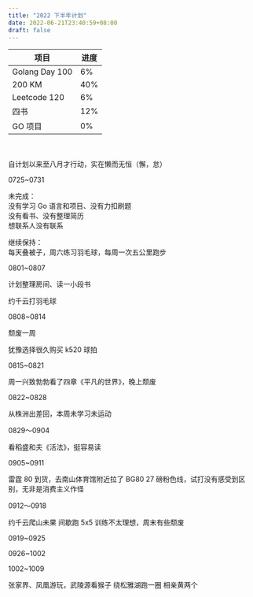 ```yaml
---
title: "2022 下半年计划"
date: 2022-06-21T23:40:59+08:00
draft: false
---
```


| 项目           | 进度 |
| -------------- | ---- |
| Golang Day 100 | 6%   |
| 200 KM         | 40%  |
| Leetcode 120   | 6%   |
| 四书           | 12%  |
| GO 项目        | 0%   |

<br>
<br>
自计划以来至八月才行动，实在懒而无恒（懈，怠）

0725~0731

未完成：  
没有学习 Go 语言和项目、没有力扣刷题  
没有看书、没有整理简历  
想联系人没有联系

继续保持：  
每天叠被子，周六练习羽毛球，每周一次五公里跑步


0801~0807

计划整理房间、读一小段书

约千云打羽毛球


0808~0814

颓废一周

犹豫选择很久购买 k520 球拍


0815~0821

周一兴致勃勃看了四章《平凡的世界》，晚上颓废


0822~0828

从株洲出差回，本周未学习未运动


0829～0904

看稻盛和夫《活法》，挺容易读

0905~0911

雷霆 80 到货，去南山体育馆附近拉了 BG80 27 磅粉色线，试打没有感受到区别，无非是消费主义作怪

0912～0918

约千云爬山未果
间歇跑 5x5 训练不太理想，周末有些颓废

0919~0925

0926~1002

1002~1009

张家界、凤凰游玩，武陵源看猴子
绕松雅湖跑一圈
相亲黄两个
